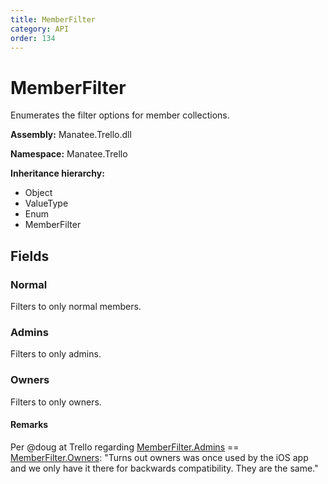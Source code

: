 ```yaml
---
title: MemberFilter
category: API
order: 134
---
```


# MemberFilter

Enumerates the filter options for member collections.

**Assembly:** Manatee.Trello.dll

**Namespace:** Manatee.Trello

**Inheritance hierarchy:**

- Object
- ValueType
- Enum
- MemberFilter

## Fields

### Normal

Filters to only normal members.

### Admins

Filters to only admins.

### Owners

Filters to only owners.

#### Remarks

Per @doug at Trello regarding [MemberFilter.Admins](MemberFilter#admins) == [MemberFilter.Owners](MemberFilter#owners): &quot;Turns out owners was once used by the iOS app and we only have it there for backwards compatibility. They are the same.&quot;

